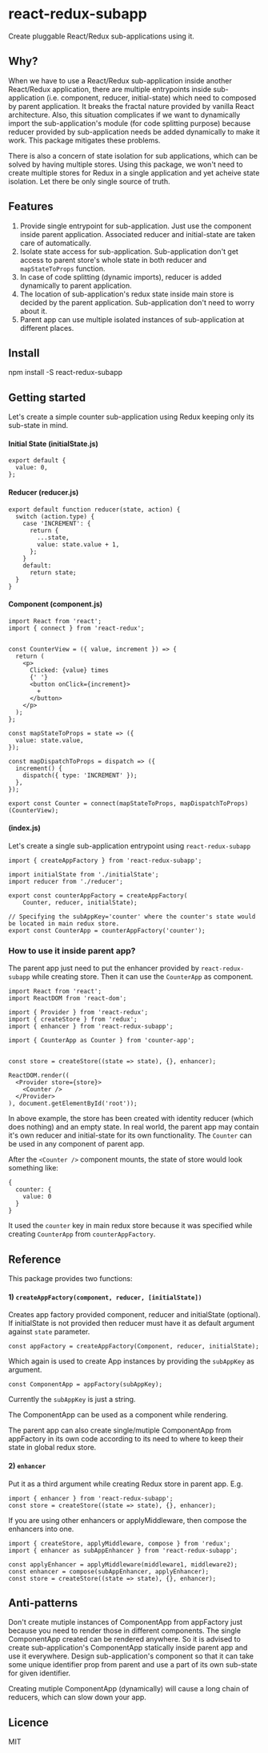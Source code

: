 # react-redux-subapp
Create pluggable React/Redux sub-applications using it.

## Why?

When we have to use a React/Redux sub-application inside another React/Redux application,
there are multiple entrypoints inside sub-application (i.e. component, reducer, initial-state)
which need to composed by parent application.
It breaks the fractal nature provided by vanilla React architecture.
Also, this situation complicates if we want to dynamically import the sub-application's module (for code splitting purpose)
because reducer provided by sub-application needs be added dynamically to make it work.
This package mitigates these problems.

There is also a concern of state isolation for sub applications, which can be solved by having multiple stores.
Using this package, we won't need to create multiple stores for Redux in a single application and
yet acheive state isolation. Let there be only single source of truth.

## Features

1) Provide single entrypoint for sub-application. Just use the component inside parent application.
Associated reducer and initial-state are taken care of automatically.
2) Isolate state access for sub-application. Sub-application don't get access to parent store's whole state
in both reducer and `mapStateToProps` function.
3) In case of code splitting (dynamic imports), reducer is added dynamically to parent application.
4) The location of sub-application's redux state inside main store is decided by the parent application.
Sub-application don't need to worry about it.
5) Parent app can use multiple isolated instances of sub-application at different places.


## Install

npm install -S react-redux-subapp

## Getting started

Let's create a simple counter sub-application using Redux keeping only its sub-state in mind.

#### Initial State (initialState.js)
```
export default {
  value: 0,
};
```

#### Reducer (reducer.js)
```
export default function reducer(state, action) {
  switch (action.type) {
    case 'INCREMENT': {
      return {
        ...state,
        value: state.value + 1,
      };
    }
    default:
      return state;
  }
}
```

#### Component (component.js)
```
import React from 'react';
import { connect } from 'react-redux';


const CounterView = ({ value, increment }) => {
  return (
    <p>
      Clicked: {value} times
      {' '}
      <button onClick={increment}>
        +
      </button>
    </p>
  );
};

const mapStateToProps = state => ({
  value: state.value,
});

const mapDispatchToProps = dispatch => ({
  increment() {
    dispatch({ type: 'INCREMENT' });
  },
});

export const Counter = connect(mapStateToProps, mapDispatchToProps)(CounterView);
```

#### (index.js)

Let's create a single sub-application entrypoint using `react-redux-subapp`
```
import { createAppFactory } from 'react-redux-subapp';

import initialState from './initialState';
import reducer from './reducer';

export const counterAppFactory = createAppFactory(
    Counter, reducer, initialState);
    
// Specifying the subAppKey='counter' where the counter's state would be located in main redux store.
export const CounterApp = counterAppFactory('counter');
```

### How to use it inside parent app?

The parent app just need to put the enhancer provided by `react-redux-subapp` while creating store.
Then it can use the `CounterApp` as component.

``` Parent app's index.js
import React from 'react';
import ReactDOM from 'react-dom';

import { Provider } from 'react-redux';
import { createStore } from 'redux';
import { enhancer } from 'react-redux-subapp';

import { CounterApp as Counter } from 'counter-app';


const store = createStore((state => state), {}, enhancer);

ReactDOM.render((
  <Provider store={store}>
    <Counter />
  </Provider>
), document.getElementById('root'));
```

In above example, the store has been created with identity reducer (which does nothing) and an empty state.
In real world, the parent app may contain it's own reducer and initial-state for its own functionality.
The `Counter` can be used in any component of parent app.

After the `<Counter />` component mounts, the state of store would look something like:

```
{
  counter: {
    value: 0
  }
}
```
It used the `counter` key in main redux store because it was specified while creating `CounterApp` from `counterAppFactory`.


## Reference
This package provides two functions:

#### 1) `createAppFactory(component, reducer, [initialState])`

Creates app factory provided component, reducer and initialState (optional).
If initialState is not provided then reducer must have it as default argument against `state` parameter.
```
const appFactory = createAppFactory(Component, reducer, initialState);
```
Which again is used to create App instances by providing the `subAppKey` as argument.
```
const ComponentApp = appFactory(subAppKey);
```
Currently the `subAppKey` is just a string.

The ComponentApp can be used as a component while rendering.

The parent app can also create single/mutiple ComponentApp from appFactory in its own code according to its need to
where to keep their state in global redux store.


#### 2) `enhancer`
Put it as a third argument while creating Redux store in parent app.
E.g.
```
import { enhancer } from 'react-redux-subapp';
const store = createStore((state => state), {}, enhancer);
```
If you are using other enhancers or applyMiddleware, then compose the enhancers into one.
```
import { createStore, applyMiddleware, compose } from 'redux';
import { enhancer as subAppEnhancer } from 'react-redux-subapp';

const applyEnhancer = applyMiddleware(middleware1, middleware2);
const enhancer = compose(subAppEnhancer, applyEnhancer);
const store = createStore((state => state), {}, enhancer);
```

## Anti-patterns

Don't create mutiple instances of ComponentApp from appFactory just because you need to render those
in different components. The single ComponentApp created can be rendered anywhere. So it is advised to create
sub-application's ComponentApp statically inside parent app and use it everywhere. Design sub-application's component
so that it can take some unique identifier prop from parent and use a part of its own sub-state for
given identifier.

Creating mutiple ComponentApp (dynamically) will cause a long chain of reducers, which can slow down your app.

## Licence
MIT
